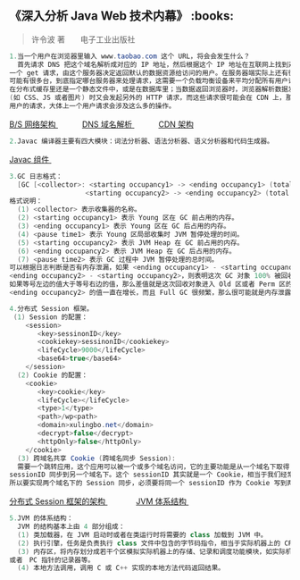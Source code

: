 <h2>《深入分析 Java Web 技术内幕》 :books: </h2> 

> 许令波 著       电子工业出版社

```java
1.当一个用户在浏览器里输入 www.taobao.com 这个 URL，将会会发生什么？
  首先请求 DNS 把这个域名解析成对应的 IP 地址，然后根据这个 IP 地址在互联网上找到对应的服务器，向这个服务器发起
一个 get 请求，由这个服务器决定返回默认的数据资源给访问的用户。在服务器端实际上还有很多复杂的业务逻辑：服务器
可能有很多台，到底指定哪台服务器来处理请求，这需要一个负载均衡设备来平均分配所有用户请求；还有请求的数据是存储
在分布式缓存里还是一个静态文件中，或是在数据库里；当数据返回浏览器时，浏览器解析数据发现还有一些静态资源 
(如 CSS、JS 或者图片) 时又会发起另外的 HTTP 请求，而这些请求很可能会在 CDN 上，那么 CDN 服务器又会处理这个
用户的请求，大体上一个用户请求会涉及这么多的操作。
```

<a href="http://images.cnblogs.com/cnblogs_com/wp5719/936332/o_CDN.png"> B/S 网络架构 </a>
&nbsp;&nbsp;&nbsp;&nbsp;&nbsp;&nbsp;&nbsp;&nbsp;&nbsp;&nbsp;
<a href="http://images.cnblogs.com/cnblogs_com/wp5719/936332/o_DNS.png"> DNS 域名解析 </a>
&nbsp;&nbsp;&nbsp;&nbsp;&nbsp;&nbsp;&nbsp;&nbsp;&nbsp;&nbsp;
<a href="http://images.cnblogs.com/cnblogs_com/wp5719/936332/o_CDNs.png"> CDN 架构 </a>

```java
2.Javac 编译器主要有四大模块：词法分析器、语法分析器、语义分析器和代码生成器。
```

<a href="http://images.cnblogs.com/cnblogs_com/wp5719/936332/o_Javac.png"> Javac 组件 </a>

```java
3.GC 日志格式：
  [GC [<collector>: <starting occupancy1> -> <ending occupancy1> (total size1), <pause time1> secs]
                   <starting occupancy2> -> <ending occupancy2> (total size2), <pause time2> secs]
格式说明：
  (1) <collector> 表示收集器的名称。
  (2) <starting occupancy1> 表示 Young 区在 GC 前占用的内存。
  (3) <ending occupancy1> 表示 Young 区在 GC 后占用的内存。
  (4) <pause time1> 表示 Young 区局部收集时 JVM 暂停处理的时间。
  (5) <starting occupancy2> 表示 JVM Heap 在 GC 前占用的内存。
  (6) <ending occupancy2> 表示 JVM Heap 在 GC 后占用的内存。
  (7) <pause time2> 表示 GC 过程中 JVM 暂停处理的总时间。
可以根据日志判断是否有内存泄漏，如果 <ending occupancy1> - <starting occupancy1> = 
<ending occupancy2> - <starting occupancy2>，则表明这次 GC 对象 100% 被回收，没有对象进入 Old 区或者 Perm 区。
如果等号左边的值大于等号右边的值，那么差值就是这次回收对象进入 Old 区或者 Perm 区的大小。如果随着时间的延长
<ending occupancy2> 的值一直在增长，而且 Full GC 很频繁，那么很可能就是内存泄露了。

4.分布式 Session 框架。
 (1) Session 的配置：
    <session>
       <key>sessinonID</key>
       <cookiekey>sessinonID</cookiekey>
       <lifeCycle>9000</lifeCycle>
       <base64>true</base64>
    </session>
  (2) Cookie 的配置：
    <cookie>
       <key>cookie</key>
       <lifeCycle></lifeCycle>
       <type>1</type>
       <path>/wp<path>
       <domain>xulingbo.net</domain>
       <decrypt>false</decrypt>
       <httpOnly>false</httpOnly>
    </cookie>
  (3) 跨域名共享 Cookie (跨域名同步 Session):
  需要一个跳转应用，这个应用可以被一个或多个域名访问，它的主要功能是从一个域名下取得 sessionID，然后将这个
sessionID 同步到另一个域名下。这个 sessionID 其实就是一个 Cookie，相当于我们经常遇到的 JSESSIONID，
所以要实现两个域名下的 Session 同步，必须要将同一个 sessionID 作为 Cookie 写到两个域名下。
```

<a href="http://images.cnblogs.com/cnblogs_com/wp5719/936332/o_SessionFrame.png"> 分布式 Session 框架的架构 </a>
&nbsp;&nbsp;&nbsp;&nbsp;&nbsp; &nbsp;&nbsp;&nbsp;&nbsp;&nbsp;
<a href="http://images.cnblogs.com/cnblogs_com/wp5719/936332/o_JVM.png"> JVM 体系结构 </a>

```java
5.JVM 的体系结构：
  JVM 的结构基本上由 4 部分组成：
  (1) 类加载器，在 JVM 启动时或者在类运行时将需要的 class 加载到 JVM 中。
  (2) 执行引擎，任务是负责执行 class 文件中包含的字节码指令，相当于实际机器上的 CPU。
  (3) 内存区，将内存划分成若干个区模拟实际机器上的存储、记录和调度功能模块，如实际机器上的各种功能的寄存器
或者　PC 指针的记录器等。
  (4) 本地方法调用，调用 C 或 C++ 实现的本地方法代码返回结果。
```
